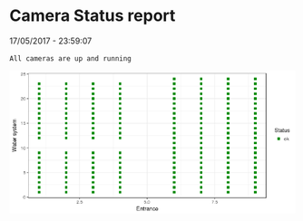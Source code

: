 Camera Status report
================
17/05/2017 - 23:59:07

    All cameras are up and running

![](camreport_files/figure-markdown_github/unnamed-chunk-2-1.png)
